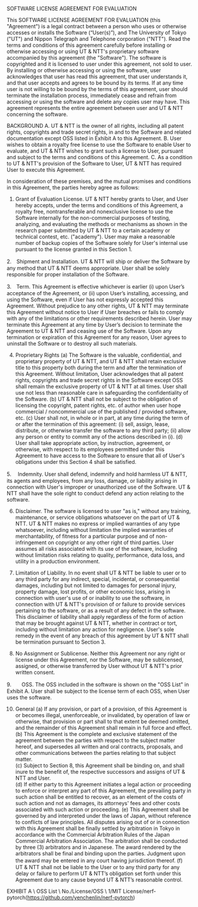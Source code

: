 SOFTWARE LICENSE AGREEMENT FOR EVALUATION

This SOFTWARE LICENSE AGREEMENT FOR EVALUATION (this "Agreement") is a legal contract between a person who uses or otherwise accesses or installs the Software (“User(s)”), and The University of Tokyo ("UT") and Nippon Telegraph and Telephone corporation ("NTT"). 
Read the terms and conditions of this agreement carefully before installing or otherwise accessing or using UT & NTT's proprietary software accompanied by this agreement (the "Software"). The software is copyrighted and it is licensed to user under this agreement, not sold to user. By installing or otherwise accessing or using the software, user acknowledges that user has read this agreement, that user understands it, and that user accepts and agrees to be bound by its terms. If at any time user is not willing to be bound by the terms of this agreement, user should terminate the installation process, immediately cease and refrain from accessing or using the software and delete any copies user may have. This agreement represents the entire agreement between user and UT & NTT concerning the software.



BACKGROUND
A.	UT & NTT is the owner of all rights, including all patent rights, copyrights and trade secret rights, in and to the Software and related documentation except OSS  listed in Exhibit A  to this Agreement.
B.	User wishes to obtain a royalty free license to use the Software to enable User to evaluate, and UT & NTT wishes to grant such a license to User, pursuant and subject to the terms and conditions of this Agreement.
C.	As a condition to UT & NTT's provision of the Software to User, UT & NTT has required User to execute this Agreement.

In consideration of these premises, and the mutual promises and conditions in this Agreement, the parties hereby agree as follows:
1.	Grant of Evaluation License.  	UT & NTT hereby grants to User, and User hereby accepts, under the terms and conditions of this Agreement, a royalty free, nontransferable and nonexclusive license to use the Software internally for the non-commercial purposes of testing, analyzing, and evaluating the methods or mechanisms as shown in the research paper submitted by UT & NTT to a certain academy or technical contest, etc. ("academy"). User may make a reasonable number of backup copies of the Software solely for User's internal use pursuant to the license granted in this Section 1.

2.　Shipment and Installation.  UT & NTT will ship or deliver the Software by any method that UT & NTT deems appropriate. User shall be solely responsible for proper installation of the Software.

3.　Term.  This Agreement is effective whichever is earlier (i) upon User’s acceptance of the Agreement, or (ii) upon User’s installing, accessing, and using the Software, even if User has not expressly accepted this Agreement. Without prejudice to any other rights, UT & NTT may terminate this Agreement without notice to User if User breaches or fails to comply with any of the limitations or other requirements described herein. User may terminate this Agreement at any time by User’s decision to terminate the Agreement to UT & NTT and ceasing use of the Software. Upon any termination or expiration of this Agreement for any reason, User agrees to uninstall the Software or to destroy all such materials.

4.	Proprietary Rights
(a)	The Software is the valuable, confidential, and proprietary property of UT & NTT, and UT & NTT shall retain exclusive title to this property both during the term and after the termination of this Agreement.  Without limitation, User acknowledges that all patent rights, copyrights and trade secret rights in the Software except OSS  shall remain the exclusive property of UT & NTT at all times. User shall use not less than reasonable care in safeguarding the confidentiality of the Software. 
(b)		UT & NTT shall not be subject to the obligation of licensing the copyright, patent rights, etc. of author when user hope commercial / noncommercial use of the published / provided software, etc.
(c)	User shall not, in whole or in part, at any time during the term of or after the termination of this agreement: (i) sell, assign, lease, distribute, or otherwise transfer the software to any third party; (ii) allow any person or entity to commit any of the actions described in (i).
(d)	User shall take appropriate action, by instruction, agreement, or otherwise, with respect to its employees permitted under this Agreement to have access to the Software to ensure that all of User's obligations under this Section 4 shall be satisfied.  

5.　	Indemnity.  User shall defend, indemnify and hold harmless UT & NTT, its agents and employees, from any loss, damage, or liability arising in connection with User's improper or unauthorized use of the Software. UT & NTT shall have the sole right to conduct defend any action relating to the software.

6.	Disclaimer.  The software is licensed to user "as is," without any training, maintenance, or service obligations whatsoever on the part of UT & NTT. UT & NTT makes no express or implied warranties of any type whatsoever, including without limitation the implied warranties of merchantability, of fitness for a particular purpose and of non-infringement on copyright or any other right of third parties. User assumes all risks associated with its use of the software, including without limitation risks relating to quality, performance, data loss, and utility in a production environment. 

7.	Limitation of Liability.  In no event shall UT & NTT be liable to user or to any third party for any indirect, special, incidental, or consequential damages, including but not limited to damages for personal injury, property damage, lost profits, or other economic loss, arising in connection with user's use of or inability to use the software, in connection with UT & NTT's provision of or failure to provide services pertaining to the software, or as a result of any defect in the software. This disclaimer of liability shall apply regardless of the form of action that may be brought against UT & NTT, whether in contract or tort, including without limitation any action for negligence. User's sole remedy in the event of any breach of this agreement by UT & NTT shall be termination pursuant to Section 3.

8.	No Assignment or Sublicense.  Neither this Agreement nor any right or license under this Agreement, nor the Software, may be sublicensed, assigned, or otherwise transferred by User without UT & NTT's prior written consent.

9.　　OSS.  The OSS included in the software is shown on the "OSS List" in Exhibit A. User shall be subject to the license term of each OSS, when User uses the software. 

10.	General
(a)	If any provision, or part of a provision, of this Agreement is or becomes illegal, unenforceable, or invalidated, by operation of law or otherwise, that provision or part shall to that extent be deemed omitted, and the remainder of this Agreement shall remain in full force and effect.
(b)	This Agreement is the complete and exclusive statement of the agreement between the parties with respect to the subject matter hereof, and supersedes all written and oral contracts, proposals, and other communications between the parties relating to that subject matter.  
(c)	Subject to Section 8, this Agreement shall be binding on, and shall inure to the benefit of, the respective successors and assigns of UT & NTT and User.  
(d)	If either party to this Agreement initiates a legal action or proceeding to enforce or interpret any part of this Agreement, the prevailing party in such action shall be entitled to recover, as an element of the costs of such action and not as damages, its attorneys' fees and other costs associated with such action or proceeding.
(e)	This Agreement shall be governed by and interpreted under the laws of Japan, without reference to conflicts of law principles. All disputes arising out of or in connection with this Agreement shall be finally settled by arbitration in Tokyo in accordance with the Commercial Arbitration Rules of the Japan Commercial Arbitration Association.  The arbitration shall be conducted by three (3) arbitrators and in Japanese. The award rendered by the arbitrators shall be final and binding upon the parties. Judgment upon the award may be entered in any court having jurisdiction thereof.
(f)　　	UT & NTT shall not be liable to the User or to any third party for any delay or failure to perform UT & NTT’s obligation set forth under this Agreement due to any cause beyond UT & NTT’s reasonable control.

EXHIBIT A \\
OSS List \\
No./License/OSS \\
1/MIT License/nerf-pytorch(https://github.com/yenchenlin/nerf-pytorch)

